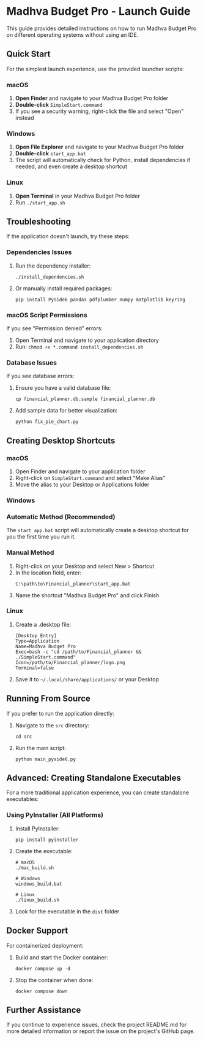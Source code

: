 # Madhva Budget Pro - Launch Guide

This guide provides detailed instructions on how to run Madhva Budget Pro on different operating systems without using an IDE.

## Quick Start

For the simplest launch experience, use the provided launcher scripts:

### macOS

1. **Open Finder** and navigate to your Madhva Budget Pro folder
2. **Double-click** `SimpleStart.command`
3. If you see a security warning, right-click the file and select "Open" instead

### Windows

1. **Open File Explorer** and navigate to your Madhva Budget Pro folder
2. **Double-click** `start_app.bat`
3. The script will automatically check for Python, install dependencies if needed, and even create a desktop shortcut

### Linux

1. **Open Terminal** in your Madhva Budget Pro folder
2. Run `./start_app.sh`

## Troubleshooting

If the application doesn't launch, try these steps:

### Dependencies Issues

1. Run the dependency installer:
   ```
   ./install_dependencies.sh
   ```

2. Or manually install required packages:
   ```
   pip install PySide6 pandas pdfplumber numpy matplotlib keyring
   ```

### macOS Script Permissions

If you see "Permission denied" errors:

1. Open Terminal and navigate to your application directory
2. Run: `chmod +x *.command install_dependencies.sh`

### Database Issues

If you see database errors:

1. Ensure you have a valid database file:
   ```
   cp financial_planner.db.sample financial_planner.db
   ```

2. Add sample data for better visualization:
   ```
   python fix_pie_chart.py
   ```

## Creating Desktop Shortcuts

### macOS

1. Open Finder and navigate to your application folder
2. Right-click on `SimpleStart.command` and select "Make Alias"
3. Move the alias to your Desktop or Applications folder

### Windows

### Automatic Method (Recommended)
The `start_app.bat` script will automatically create a desktop shortcut for you the first time you run it.

### Manual Method
1. Right-click on your Desktop and select New > Shortcut
2. In the location field, enter:
   ```
   C:\path\to\Financial_planner\start_app.bat
   ```
3. Name the shortcut "Madhva Budget Pro" and click Finish

### Linux

1. Create a .desktop file:
   ```
   [Desktop Entry]
   Type=Application
   Name=Madhva Budget Pro
   Exec=bash -c "cd /path/to/Financial_planner && ./SimpleStart.command"
   Icon=/path/to/Financial_planner/logo.png
   Terminal=false
   ```
2. Save it to `~/.local/share/applications/` or your Desktop

## Running From Source

If you prefer to run the application directly:

1. Navigate to the `src` directory:
   ```
   cd src
   ```

2. Run the main script:
   ```
   python main_pyside6.py
   ```

## Advanced: Creating Standalone Executables

For a more traditional application experience, you can create standalone executables:

### Using PyInstaller (All Platforms)

1. Install PyInstaller:
   ```
   pip install pyinstaller
   ```

2. Create the executable:
   ```
   # macOS
   ./mac_build.sh
   
   # Windows
   windows_build.bat
   
   # Linux
   ./linux_build.sh
   ```

3. Look for the executable in the `dist` folder

## Docker Support

For containerized deployment:

1. Build and start the Docker container:
   ```
   docker compose up -d
   ```

2. Stop the container when done:
   ```
   docker compose down
   ```

## Further Assistance

If you continue to experience issues, check the project README.md for more detailed information or report the issue on the project's GitHub page.
